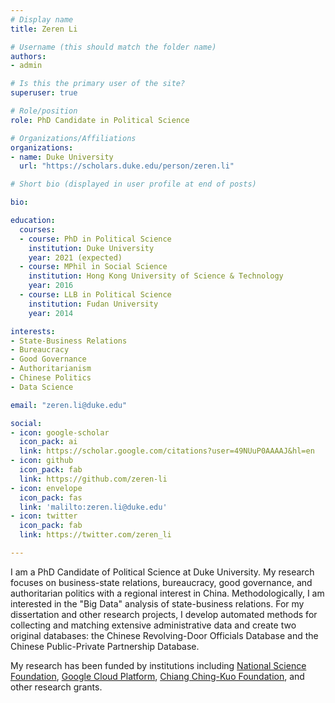 ```yaml
---
# Display name
title: Zeren Li

# Username (this should match the folder name)
authors:
- admin

# Is this the primary user of the site?
superuser: true

# Role/position
role: PhD Candidate in Political Science

# Organizations/Affiliations
organizations:
- name: Duke University
  url: "https://scholars.duke.edu/person/zeren.li"

# Short bio (displayed in user profile at end of posts)

bio: 

education:
  courses:
  - course: PhD in Political Science
    institution: Duke University
    year: 2021 (expected)
  - course: MPhil in Social Science
    institution: Hong Kong University of Science & Technology
    year: 2016
  - course: LLB in Political Science
    institution: Fudan University
    year: 2014

interests:
- State-Business Relations
- Bureaucracy
- Good Governance
- Authoritarianism
- Chinese Politics
- Data Science

email: "zeren.li@duke.edu"

social:
- icon: google-scholar
  icon_pack: ai
  link: https://scholar.google.com/citations?user=49NUuP0AAAAJ&hl=en
- icon: github
  icon_pack: fab
  link: https://github.com/zeren-li
- icon: envelope
  icon_pack: fas
  link: 'malilto:zeren.li@duke.edu'
- icon: twitter
  icon_pack: fab
  link: https://twitter.com/zeren_li

---
```


I am a PhD Candidate of Political Science at Duke University. My research focuses on business-state relations, bureaucracy, good governance, and authoritarian politics with a regional interest in China. Methodologically, I am interested in the "Big Data" analysis of state-business relations. For my dissertation and other research projects, I develop automated methods for collecting and matching extensive administrative data and create two original databases: the Chinese Revolving-Door Officials Database and the Chinese Public-Private Partnership Database. 

My research has been funded by institutions including [National Science Foundation](https://www.apsanet.org/PROGRAMS/Doctoral-Dissertation-Research-Improvement-Grants), [Google Cloud Platform](https://cloud.google.com/), [Chiang Ching-Kuo Foundation](http://cckf.org/en/news/2020060103), and other research grants.

